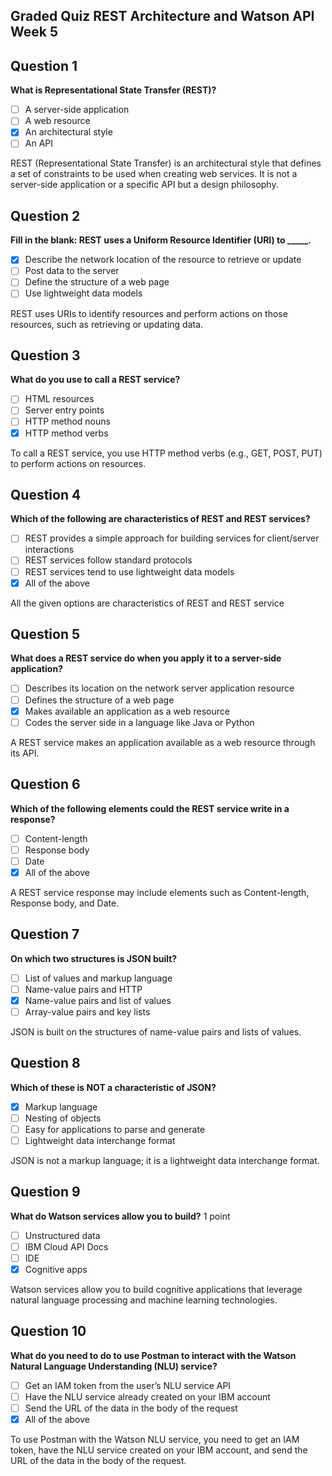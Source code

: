 ## Graded Quiz REST Architecture and Watson API Week 5

## Question 1

**What is Representational State Transfer (REST)?**

- [ ] A server-side application
- [ ] A web resource
- [x] An architectural style
- [ ] An API

REST (Representational State Transfer) is an architectural style that defines a set of constraints to be used when creating web services. It is not a server-side application or a specific API but a design philosophy.

## Question 2

**Fill in the blank: REST uses a Uniform Resource Identifier (URI) to _____.**

- [x] Describe the network location of the resource to retrieve or update
- [ ] Post data to the server
- [ ] Define the structure of a web page
- [ ] Use lightweight data models

REST uses URIs to identify resources and perform actions on those resources, such as retrieving or updating data.

## Question 3

**What do you use to call a REST service?**

- [ ] HTML resources
- [ ] Server entry points
- [ ] HTTP method nouns
- [x] HTTP method verbs

 To call a REST service, you use HTTP method verbs (e.g., GET, POST, PUT) to perform actions on resources.

## Question 4

**Which of the following are characteristics of REST and REST services?**

- [ ] REST provides a simple approach for building services for client/server interactions
- [ ] REST services follow standard protocols
- [ ] REST services tend to use lightweight data models
- [x] All of the above

All the given options are characteristics of REST and REST service

## Question 5

**What does a REST service do when you apply it to a server-side application?**

- [ ] Describes its location on the network server application resource
- [ ] Defines the structure of a web page
- [x] Makes available an application as a web resource
- [ ] Codes the server side in a language like Java or Python

A REST service makes an application available as a web resource through its API.

## Question 6

**Which of the following elements could the REST service write in a response?**

- [ ] Content-length
- [ ] Response body
- [ ] Date
- [x] All of the above

A REST service response may include elements such as Content-length, Response body, and Date.

## Question 7

**On which two structures is JSON built?**

- [ ] List of values and markup language
- [ ] Name-value pairs and HTTP
- [x] Name-value pairs and list of values
- [ ] Array-value pairs and key lists

JSON is built on the structures of name-value pairs and lists of values.

## Question 8

**Which of these is NOT a characteristic of JSON?**

- [x] Markup language
- [ ] Nesting of objects
- [ ] Easy for applications to parse and generate
- [ ] Lightweight data interchange format

JSON is not a markup language; it is a lightweight data interchange format.

## Question 9

**What do Watson services allow you to build?**
1 point
- [ ] Unstructured data
- [ ] IBM Cloud API Docs
- [ ] IDE
- [x] Cognitive apps

Watson services allow you to build cognitive applications that leverage natural language processing and machine learning technologies.

## Question 10

**What do you need to do to use Postman to interact with the Watson Natural Language Understanding (NLU) service?**

- [ ] Get an IAM token from the user’s NLU service API
- [ ] Have the NLU service already created on your IBM account
- [ ] Send the URL of the data in the body of the request
- [x] All of the above

To use Postman with the Watson NLU service, you need to get an IAM token, have the NLU service created on your IBM account, and send the URL of the data in the body of the request.
